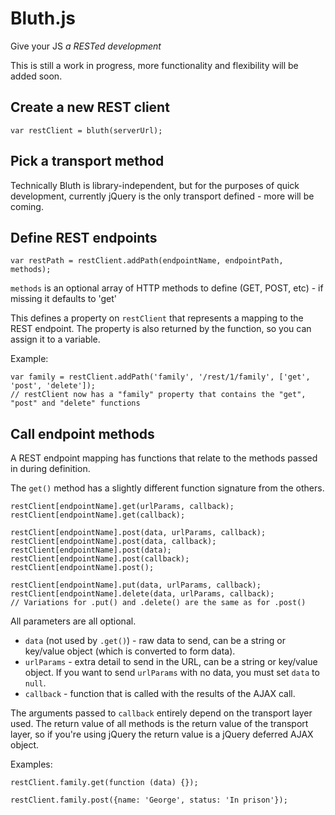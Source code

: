 # Bluth.js

Give your JS *a RESTed development*

This is still a work in progress, more functionality and flexibility will be added soon.

## Create a new REST client

    var restClient = bluth(serverUrl);

## Pick a transport method

Technically Bluth is library-independent, but for the purposes of quick development,
currently jQuery is the only transport defined - more will be coming.

## Define REST endpoints

    var restPath = restClient.addPath(endpointName, endpointPath, methods);

`methods` is an optional array of HTTP methods to define (GET, POST, etc) - if missing
it defaults to 'get'

This defines a property on `restClient` that represents a mapping to the REST endpoint.
The property is also returned by the function, so you can assign it to a variable.

Example:

    var family = restClient.addPath('family', '/rest/1/family', ['get', 'post', 'delete']);
    // restClient now has a "family" property that contains the "get", "post" and "delete" functions

## Call endpoint methods

A REST endpoint mapping has functions that relate to the methods passed in during definition.

The `get()` method has a slightly different function signature from the others.

    restClient[endpointName].get(urlParams, callback);
    restClient[endpointName].get(callback);

    restClient[endpointName].post(data, urlParams, callback);
    restClient[endpointName].post(data, callback);
    restClient[endpointName].post(data);
    restClient[endpointName].post(callback);
    restClient[endpointName].post();

    restClient[endpointName].put(data, urlParams, callback);
    restClient[endpointName].delete(data, urlParams, callback);
    // Variations for .put() and .delete() are the same as for .post()

All parameters are all optional.

* `data` (not used by `.get()`) - raw data to send, can be a string or key/value object (which is converted to form data).
* `urlParams` - extra detail to send in the URL, can be a string or key/value object.
  If you want to send `urlParams` with no data, you must set `data` to `null`.
* `callback` - function that is called with the results of the AJAX call.

The arguments passed to `callback` entirely depend on the transport layer used.
The return value of all methods is the return value of the transport layer,
so if you're using jQuery the return value is a jQuery deferred AJAX object.

Examples:

    restClient.family.get(function (data) {});

    restClient.family.post({name: 'George', status: 'In prison'});